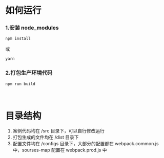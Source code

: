 
# 如何运行

### 1.安装 node_modules

```bash
npm install
```

或

```bash
yarn
```

### 2.打包生产环境代码

```bash
npm run build
```

<br/>

# 目录结构

1.  案例代码均在 /src 目录下，可以自行修改运行
2.  打包生成的文件均在 /dist 目录下
3.  配置文件均在 /configs 目录下，大部分的配置都在 webpack.common.js 中，sourses-map 配置在 webpack.prod.js 中




